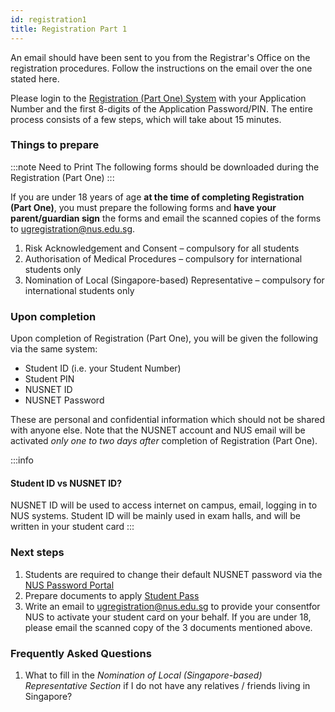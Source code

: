 ```yaml
---
id: registration1
title: Registration Part 1
---
```


An email should have been sent to you from the Registrar's Office on the registration procedures. Follow the instructions on the email over the one stated here.

Please login to the [Registration (Part One) System](https://myregistration.nus.edu.sg/) with your Application Number and the first 8-digits of the Application Password/PIN. The entire process consists of a few steps, which will take about 15 minutes.

### Things to prepare
:::note Need to Print
The following forms should be downloaded during the Registration (Part One)
:::

If you are under 18 years of age **at the time of completing Registration (Part One)**, you must prepare the following forms and **have your parent/guardian sign** the forms and email the scanned copies of the forms to ugregistration@nus.edu.sg.

1. Risk Acknowledgement and Consent – compulsory for all students
1. Authorisation of Medical Procedures – compulsory for international students only
1. Nomination of Local (Singapore-based) Representative – compulsory for international students only

### Upon completion
Upon completion of Registration (Part One), you will be given the following via the same system:
- Student ID (i.e. your Student Number)
- Student PIN
- NUSNET ID
- NUSNET Password

These are personal and confidential information which should not be shared with anyone else. Note that the NUSNET account and NUS email will be activated _only one to two days after_ completion of Registration (Part One).

:::info
#### Student ID vs NUSNET ID?
NUSNET ID will be used to access internet on campus, email, logging in to NUS systems. Student ID will be mainly used in exam halls, and will be written in your student card
:::

### Next steps
1. Students are required to change their default NUSNET password via the [NUS Password Portal](https://exchange.nus.edu.sg/passwordportal/) 
2. Prepare documents to apply [Student Pass](student-pass.md)
3. Write an email to ugregistration@nus.edu.sg to provide your consentfor NUS to activate your student card on your behalf. If you are under 18, please email the scanned copy of the 3 documents mentioned above.

### Frequently Asked Questions
1. What to fill in the _Nomination of Local (Singapore-based) Representative Section_ if I do not have any relatives / friends living in Singapore?


<!--stackedit_data:
eyJoaXN0b3J5IjpbMTk3NjA2ODMxOF19
-->
